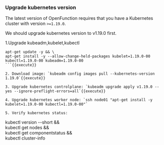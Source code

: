 ### Upgrade kubernetes version

The latest version of OpenFunction requires that you have a Kubernetes cluster with version ``>=1.19.0``.

We should upgrade kubernetes version to v1.19.0 first.

1.Upgrade kubeadm,kubelet,kubectl
```
apt-get update -y && \
apt-get install -y --allow-change-held-packages kubelet=1.19.0-00 kubectl=1.19.0-00 kubeadm=1.19.0-00
```{{execute}}

2. Download image: `kubeadm config images pull --kubernetes-version 1.19.0`{{execute}}

3. Upgrade kubernetes controlplane: `kubeadm upgrade apply v1.19.0 --yes --ignore-preflight-errors=all`{{execute}}

4. Upgrade kubernetes worker node: `ssh node01 "apt-get install -y kubelet=1.19.0-00 kubectl=1.19.0-00"`

5. Verify kubernetes status:
```
kubectl version --short && \
kubectl get nodes && \
kubectl get componentstatus && \
kubectl cluster-info
```{{execute}}